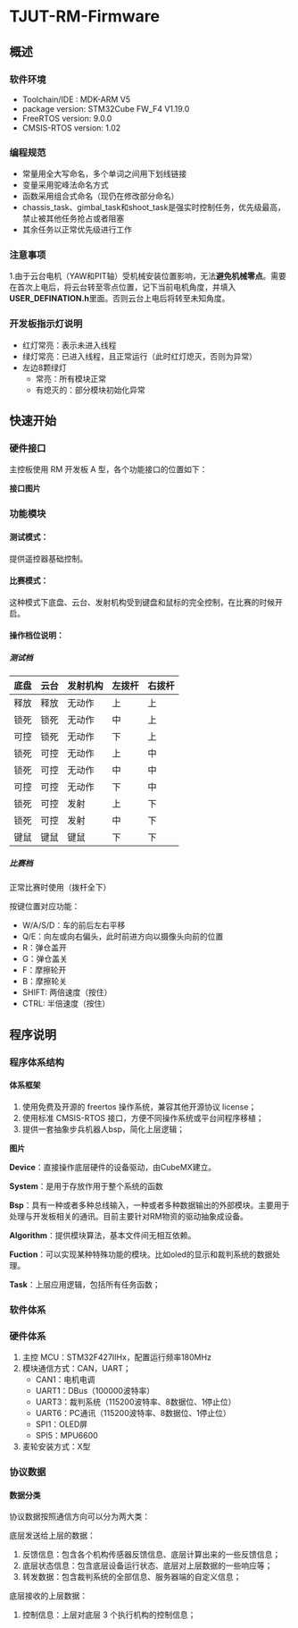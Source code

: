 # TJUT-RM-Firmware

## 概述

### 软件环境

 - Toolchain/IDE : MDK-ARM V5
 - package version: STM32Cube FW_F4 V1.19.0
 - FreeRTOS version: 9.0.0
 - CMSIS-RTOS version: 1.02

### 编程规范

 - 常量用全大写命名，多个单词之间用下划线链接
 - 变量采用驼峰法命名方式
 - 函数采用组合式命名（现仍在修改部分命名）
 - chassis\_task、gimbal\_task和shoot\_task是强实时控制任务，优先级最高，禁止被其他任务抢占或者阻塞
 - 其余任务以正常优先级进行工作

### 注意事项

1.由于云台电机（YAW和PIT轴）受机械安装位置影响，无法**避免机械零点**。需要在首次上电后，将云台转至零点位置，记下当前电机角度，并填入**USER_DEFINATION.h**里面。否则云台上电后将转至未知角度。

### 开发板指示灯说明

 - 红灯常亮：表示未进入线程
 - 绿灯常亮：已进入线程，且正常运行（此时红灯熄灭，否则为异常）
 - 左边8颗绿灯
   - 常亮：所有模块正常
   - 有熄灭的：部分模块初始化异常

## 快速开始

### 硬件接口

主控板使用 RM 开发板 A 型，各个功能接口的位置如下：

**接口图片**

### 功能模块

#### 测试模式：

提供遥控器基础控制。

#### 比赛模式：

这种模式下底盘、云台、发射机构受到键盘和鼠标的完全控制，在比赛的时候开启。

#### 操作档位说明：

##### 测试档

| 底盘 | 云台 | 发射机构 | 左拨杆 | 右拨杆 |
| ---- | ---- | -------- | ------ | ------ |
| 释放 | 释放 | 无动作   | 上     | 上     |
| 锁死 | 锁死 | 无动作   | 中     | 上     |
| 可控 | 锁死 | 无动作   | 下     | 上     |
| 锁死 | 可控 | 无动作   | 上     | 中     |
| 锁死 | 可控 | 无动作   | 中     | 中     |
| 可控 | 可控 | 无动作   | 下     | 中     |
| 锁死 | 可控 | 发射     | 上     | 下     |
| 锁死 | 可控 | 发射     | 中     | 下     |
| 键鼠 | 键鼠 | 键鼠     | 下     | 下     |

##### 比赛档

正常比赛时使用（拨杆全下）

按键位置对应功能：

- W/A/S/D：车的前后左右平移
- Q/E：向左或向右偏头，此时前进方向以摄像头向前的位置
- R：弹仓盖开
- G：弹仓盖关
- F：摩擦轮开
- B：摩擦轮关
- SHIFT: 两倍速度（按住）
- CTRL:  半倍速度（按住）

## 程序说明

### 程序体系结构

#### 体系框架

1. 使用免费及开源的 freertos 操作系统，兼容其他开源协议 license；
2. 使用标准 CMSIS-RTOS 接口，方便不同操作系统或平台间程序移植；
3. 提供一套抽象步兵机器人bsp，简化上层逻辑；

**图片**

**Device**：直接操作底层硬件的设备驱动，由CubeMX建立。

**System**：是用于存放作用于整个系统的函数

**Bsp**：具有一种或者多种总线输入，一种或者多种数据输出的外部模块。主要用于处理与开发板相关的通讯。目前主要针对RM物资的驱动抽象成设备。

**Algorithm**：提供模块算法，基本文件间无相互依赖。

**Fuction**：可以实现某种特殊功能的模块。比如oled的显示和裁判系统的数据处理。

**Task**：上层应用逻辑，包括所有任务函数；

### 软件体系

### 硬件体系

1. 主控 MCU：STM32F427IIHx，配置运行频率180MHz
2. 模块通信方式：CAN，UART；
   - CAN1：电机电调
   - UART1：DBus（100000波特率）
   - UART3：裁判系统（115200波特率、8数据位、1停止位）
   - UART6：PC通讯（115200波特率、8数据位、1停止位）
   - SPI1：OLED屏
   - SPI5：MPU6600
3. 麦轮安装方式：X型

### 协议数据

#### 数据分类

协议数据按照通信方向可以分为两大类：

底层发送给上层的数据：

1. 反馈信息：包含各个机构传感器反馈信息、底层计算出来的一些反馈信息；
2. 底层状态信息：包含底层设备运行状态、底层对上层数据的一些响应等；
3. 转发数据：包含裁判系统的全部信息、服务器端的自定义信息；

底层接收的上层数据：

1. 控制信息：上层对底层 3 个执行机构的控制信息；